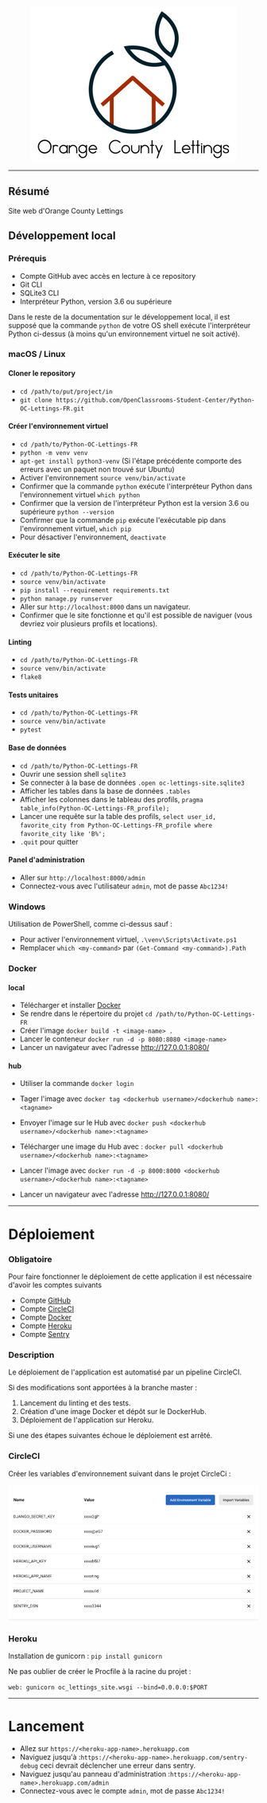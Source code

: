 <p align="center">
  <img src="img/logo.png" alt="logo">
</p>
<hr>


## Résumé

Site web d'Orange County Lettings 

## Développement local

### Prérequis

- Compte GitHub avec accès en lecture à ce repository
- Git CLI
- SQLite3 CLI
- Interpréteur Python, version 3.6 ou supérieure

Dans le reste de la documentation sur le développement local, il est supposé que la commande `python` de votre OS shell exécute l'interpréteur Python ci-dessus (à moins qu'un environnement virtuel ne soit activé).

### macOS / Linux

#### Cloner le repository

- `cd /path/to/put/project/in`
- `git clone https://github.com/OpenClassrooms-Student-Center/Python-OC-Lettings-FR.git`

#### Créer l'environnement virtuel

- `cd /path/to/Python-OC-Lettings-FR`
- `python -m venv venv`
- `apt-get install python3-venv` (Si l'étape précédente comporte des erreurs avec un paquet non trouvé sur Ubuntu)
- Activer l'environnement `source venv/bin/activate`
- Confirmer que la commande `python` exécute l'interpréteur Python dans l'environnement virtuel
`which python`
- Confirmer que la version de l'interpréteur Python est la version 3.6 ou supérieure `python --version`
- Confirmer que la commande `pip` exécute l'exécutable pip dans l'environnement virtuel, `which pip`
- Pour désactiver l'environnement, `deactivate`

#### Exécuter le site

- `cd /path/to/Python-OC-Lettings-FR`
- `source venv/bin/activate`
- `pip install --requirement requirements.txt`
- `python manage.py runserver`
- Aller sur `http://localhost:8000` dans un navigateur.
- Confirmer que le site fonctionne et qu'il est possible de naviguer (vous devriez voir plusieurs profils et locations).

#### Linting

- `cd /path/to/Python-OC-Lettings-FR`
- `source venv/bin/activate`
- `flake8`

#### Tests unitaires

- `cd /path/to/Python-OC-Lettings-FR`
- `source venv/bin/activate`
- `pytest`

#### Base de données

- `cd /path/to/Python-OC-Lettings-FR`
- Ouvrir une session shell `sqlite3`
- Se connecter à la base de données `.open oc-lettings-site.sqlite3`
- Afficher les tables dans la base de données `.tables`
- Afficher les colonnes dans le tableau des profils, `pragma table_info(Python-OC-Lettings-FR_profile);`
- Lancer une requête sur la table des profils, `select user_id, favorite_city from
  Python-OC-Lettings-FR_profile where favorite_city like 'B%';`
- `.quit` pour quitter

#### Panel d'administration

- Aller sur `http://localhost:8000/admin`
- Connectez-vous avec l'utilisateur `admin`, mot de passe `Abc1234!`

### Windows

Utilisation de PowerShell, comme ci-dessus sauf :

- Pour activer l'environnement virtuel, `.\venv\Scripts\Activate.ps1` 
- Remplacer `which <my-command>` par `(Get-Command <my-command>).Path`

### Docker

#### local

- Télécharger et installer [Docker](https://docs.docker.com/get-docker/)
- Se rendre dans le répertoire du projet `cd /path/to/Python-OC-Lettings-FR`
- Créer l'image `docker build -t <image-name> .` 
- Lancer le conteneur `docker run -d -p 8080:8080 <image-name>`
- Lancer un navigateur avec l'adresse http://127.0.0.1:8080/

#### hub

- Utiliser la commande `docker login`
- Tager l'image avec `docker tag <dockerhub username>/<dockerhub name>:<tagname>`
- Envoyer l'image sur le Hub avec `docker push <dockerhub username>/<dockerhub name>:<tagname>`

- Télécharger une image du Hub avec : `docker pull <dockerhub username>/<dockerhub name>:<tagname>`
- Lancer l'image avec `docker run -d -p 8000:8000 <dockerhub username>/<dockerhub name>:<tagname>`
- Lancer un navigateur avec l'adresse http://127.0.0.1:8080/

<hr>

# Déploiement

### Obligatoire
Pour faire fonctionner le déploiement de cette application il est nécessaire d'avoir les comptes suivants
- Compte [GitHub](https://github.com/)
- Compte [CircleCI](https://circleci.com) 
- Compte [Docker](https://www.docker.com)
- Compte [Heroku](https://www.heroku.com)
- Compte [Sentry](https://sentry.io/welcome/)

### Description
Le déploiement de l'application est automatisé par un pipeline CircleCI.

Si des modifications sont apportées à la branche master :

1) Lancement du linting et des tests. 
2) Création d'une image Docker et dépôt sur le DockerHub. 
3) Déploiement de l'application sur Heroku.

Si une des étapes suivantes échoue le déploiement est arrêté.

### CircleCI

Créer les variables d'environnement suivant dans le projet CircleCi :

<p align="center">
  <img src="img/env.png" alt="env">
</p>

### Heroku

Installation de gunicorn :
  `pip install gunicorn`

Ne pas oublier de créer le Procfile à la racine du projet : 

`web: gunicorn oc_lettings_site.wsgi --bind=0.0.0.0:$PORT`

<hr>

# Lancement

- Allez sur `https://<heroku-app-name>.herokuapp.com`
- Naviguez jusqu'à :`https://<heroku-app-name>.herokuapp.com/sentry-debug` 
ceci devrait déclencher une erreur dans sentry.
- Naviguez jusqu'au panneau d'administration :`https://<heroku-app-name>.herokuapp.com/admin` 
- Connectez-vous avec le compte `admin`, mot de passe `Abc1234!`
